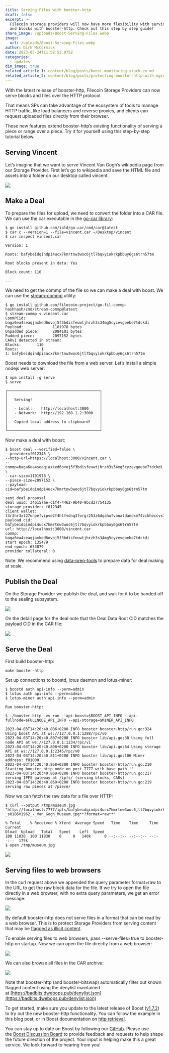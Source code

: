 ```yaml
---
title: Serving Files with booster-http
draft: false
excerpt: >-
  Filecoin storage providers will now have more flexibility with serving files
  and blocks with booster-http. Check out this step by step guide!
share_image: /uploads/Boost-Serving-Files.webp
image:
  url: /uploads/Boost-Serving-Files.webp
author: Dirk McCormick
date: 2023-05-24T11:58:53.075Z
categories:
  - updates
dim_image: true
related_article_1: content/blog/posts/boost-monitoring-stack.en.md
related_article_2: content/blog/posts/protecting-booster-http-with-nginx.en.md
---
```


With the latest release of booster-http, Filecoin Storage Providers can now serve blocks and files over the HTTP protocol.

That means SPs can take advantage of the ecosystem of tools to manage HTTP traffic, like load balancers and reverse proxies, and clients can request uploaded files directly from their browser.

These new features extend booster-http’s existing functionality of serving a piece or range over a piece. Try it for yourself using this step-by-step tutorial below.

## Serving Vincent

Let’s imagine that we want to serve Vincent Van Gogh’s wikipedia page from our Storage Provider. First let’s go to wikipedia and save the HTML file and assets into a folder on our desktop called vincent.

![](/uploads/Boost-vanGogh.webp)

## Make a Deal

To prepare the files for upload, we need to convert the folder into a CAR file. We can use the car executable in the [go-car library](https://github.com/ipld/go-car):

```shell
$ go install github.com/ipld/go-car/cmd/car@latest
$ car c --version=1 --file=vincent.car ~/Desktop/vincent
$ car inspect vincent.car

Version: 1

Roots: bafybeidqindpi4ucx7kmrtnw3woc6jtl7bqvyiokrkpbbuy6gs6trn57tm

Root blocks present in data: Yes

Block count: 110

...
```

We need to get the commp of the file so we can make a deal with boost. We can use the [stream-commp](https://github.com/filecoin-project/go-fil-commp-hashhash/tree/master/cmd/stream-commp) utility:

```shell
$ go install github.com/filecoin-project/go-fil-commp-hashhash/cmd/stream-commp@latest
$ stream-commp < vincent.car
CommPCid: baga6ea4seaqjaxked6ovoj5f3bdisfeuwtjhrzh3s34mg5cyzevgoebe7tdckdi
Payload:             1101978 bytes
Unpadded piece:      2084101 bytes
Padded piece:        2097152 bytes
CARv1 detected in stream:
Blocks:       110
Roots:          1
1: bafybeidqindpi4ucx7kmrtnw3woc6jtl7bqvyiokrkpbbuy6gs6trn57tm
```

Boost needs to download the file from a web server. Let’s install a simple nodejs web server:

```shell
$ npm install -g serve
$ serve

┌─────────────────────────────────────────┐
│                                         │
│   Serving!                              │
│                                         │
│   - Local:    http://localhost:3000     │
│   - Network:  http://192.168.1.2:3000   │
│                                         │
│   Copied local address to clipboard!    │
│                                         │
└─────────────────────────────────────────┘
```

Now make a deal with boost:

```shell
$ boost deal --verified=false \
--provider=f012345 \
--http-url=https://localhost:3000/vincent.car \
--commp=baga6ea4seaqjaxked6ovoj5f3bdisfeuwtjhrzh3s34mg5cyzevgoebe7tdckdi \
--car-size=1101978 \
--piece-size=2097152 \
--payload-cid=bafybeidqindpi4ucx7kmrtnw3woc6jtl7bqvyiokrkpbbuy6gs6trn57tm

sent deal proposal
deal uuid: 346157ae-c1f4-4462-9b40-9bcd27754135
storage provider: f012345
client wallet: t3r3hr3xl27unpefvipve2f4hlfvdnq3forgr253z6dqahufvanatdandxm74zikheccvx74ys7by5vzafq2va
payload cid: bafybeidqindpi4ucx7kmrtnw3woc6jtl7bqvyiokrkpbbuy6gs6trn57tm
url: http://localhost:3000/vincent.car
commp: baga6ea4seaqjaxked6ovoj5f3bdisfeuwtjhrzh3s34mg5cyzevgoebe7tdckdi
start epoch: 135479
end epoch: 653879
provider collateral: 0
```

Note: We recommend using [data-prep-tools](https://github.com/filecoin-project/data-prep-tools) to prepare data for deal making at scale.

## Publish the Deal

On the Storage Provider we publish the deal, and wait for it to be handed off to the sealing subsystem.

![](/uploads/Boost-storagedealsscreenshot.webp)

On the detail page for the deal note that the Deal Data Root CID matches the payload CID in the CAR file:

![](/uploads/Boost-Deal555.webp)

## Serve the Deal

First build booster-http:

```shell
make booster-http
```

Set up connections to boostd, lotus daemon and lotus-miner:

```shell
$ boostd auth api-info --perm=admin
$ lotus auth api-info --perm=admin
$ lotus-miner auth api-info --perm=admin

Run booster-http:

$ ./booster-http -vv run --api-boost=$BOOST_API_INFO --api-fullnode=$FULLNODE_API_INFO --api-storage=$MINER_API_INFO

2023-04-03T14:20:40.806+0200 INFO booster booster-http/run.go:324 Using boost API at ws://127.0.0.1:1288/rpc/v0
2023-04-03T14:20:40.807+0200 INFO booster lib/api.go:38 Using full node API at ws://127.0.0.1:1234/rpc/v1`
2023-04-03T14:20:40.808+0200 INFO booster lib/api.go:64 Using storage API at ws://127.0.0.1:2345/rpc/v0
2023-04-03T14:20:40.811+0200 INFO booster lib/api.go:106 Miner address: f01000
2023-04-03T14:20:40.868+0200 INFO booster booster-http/run.go:210 Starting booster-http node on port 7777 with base path ''
2023-04-03T14:20:40.869+0200 INFO booster booster-http/run.go:217 serving IPFS gateway at /ipfs/ (serving blocks, CARs)
2023-04-03T14:20:40.869+0200 INFO booster booster-http/run.go:219 serving raw pieces at /piece/
```

Now we can fetch the raw data for a file over HTTP:

```shell
$ curl --output /tmp/museum.jpg "http://localhost:7777/ipfs/bafybeidqindpi4ucx7kmrtnw3woc6jtl7bqvyiokrkpbbuy6gs6trn57tm/vincent/Vincent%20van%20Gogh_files/Caf%C3%A9tafel_met_absint_-_s0186V1962_-_Van_Gogh_Museum.jpg**?format=raw**"

% Total    % Received % Xferd  Average Speed   Time    Time     Time  Current
Dload  Upload   Total   Spent    Left  Speed
100 11830  100 11830    0     0   140k      0 --:--:-- --:--:-- --:--:--  175k
$ open /tmp/museum.jpg
```

![](/uploads/Boost-museum.webp)

## Serving files to web browsers

In the curl request above we appended the query parameter format=raw to the URL to get the raw block data for the file. If we try to open the file directly in a web browser, with no extra query parameters, we get an error message:

![](/uploads/Boost-error.webp)

By default booster-http does not serve files in a format that can be read by a web browser. This is to protect Storage Providers from serving content that may be [flagged as illicit content](https://blog.nft.storage/posts/2022-04-29-gateways-and-gatekeepers).

To enable serving files to web browsers, pass --serve-files=true to booster-http on startup. Now we can open the file directly from a web browser:

![](/uploads/Boost-water.webp)

We can also browse all files in the CAR archive:

![](/uploads/Boost-IPFS-screenshot.webp)

Note that booster-http (and booster-bitswap) automatically filter out known flagged content using the denylist maintained at [https://badbits.dwebops.pub/denylist.json](https://badbits.dwebops.pub/denylist.json)

To get started, make sure you update to the latest release of Boost ([v1.7.2](https://github.com/filecoin-project/boost/releases/tag/v1.7.2)) to try out the new booster-http functionality. You can follow the example in this blog post, or in Boost documentation on [http retrieval](https://boost.filecoin.io/http-retrieval).

You can stay up to date on Boost by following our [GitHub](https://github.com/filecoin-project/boost). Please use the [Boost Discussion Board](https://github.com/filecoin-project/boost/discussions) to provide feedback and requests to help shape the future direction of the project. Your input is helping make this a great service. We look forward to hearing from you!
